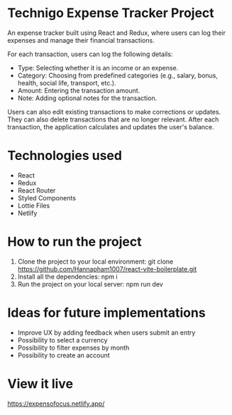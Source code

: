 # Technigo Expense Tracker Project

An expense tracker built using React and Redux, where users can log their expenses and manage their financial transactions.
 
For each transaction, users can log the following details:

* Type: Selecting whether it is an income or an expense.
* Category: Choosing from predefined categories (e.g., salary, bonus, health, social life, transport, etc.).
* Amount: Entering the transaction amount.
* Note: Adding optional notes for the transaction.

Users can also edit existing transactions to make corrections or updates. They can also delete transactions that are no longer relevant. After each transaction, the application calculates and updates the user's balance.

# Technologies used

   * React
   * Redux
   * React Router
   * Styled Components
   * Lottie Files 
   * Netlify

# How to run the project 
1. Clone the project to your local environment:
   git clone https://github.com/Hannapham1007/react-vite-boilerplate.git
3. Install all the dependencies:
   npm i
5. Run the project on your local server:
   npm run dev

# Ideas for future implementations
* Improve UX by adding feedback when users submit an entry
* Possibility to select a currency
* Possibility to filter expenses by month
* Possibility to create an account 

# View it live 
https://expensofocus.netlify.app/





